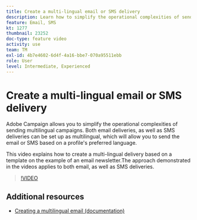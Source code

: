 ```yaml
---
title: Create a multi-lingual email or SMS delivery
description: Learn how to simplify the operational complexities of sending multilingual campaigns. 
feature: Email, SMS
kt: 1277
thumbnail: 23252
doc-type: feature video
activity: use
team: TM
exl-id: 4b7e4602-6d4f-4a16-bbe7-070a95511ebb
role: User
level: Intermediate, Experienced
---
```

# Create a multi-lingual email or SMS delivery

Adobe Campaign allows you to simplify the operational complexities of sending multilingual campaigns. Both email deliveries, as well as SMS deliveries can be set up as multilingual, which will allow you to send the email or SMS based on a profile's preferred language.

This video explains how to create a multi-lingual delivery based on a template on the example of an email newsletter.The approach demonstrated in the videos applies to both email, as well as SMS deliveries.

>[!VIDEO](https://video.tv.adobe.com/v/23252?quality=12)

## Additional resources

* [Creating a multilingual email (documentation)](https://docs.adobe.com/content/help/en/campaign-standard/using/communication-channels/email-messages/creating-a-multilingual-email.html)
